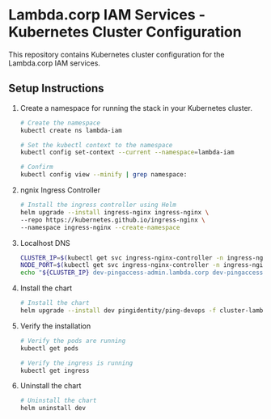 # Lambda.corp IAM Services - Kubernetes Cluster Configuration

This repository contains Kubernetes cluster configuration for the Lambda.corp IAM services.

## Setup Instructions

1. Create a namespace for running the stack in your Kubernetes cluster.

    ```bash
    # Create the namespace
    kubectl create ns lambda-iam

    # Set the kubectl context to the namespace
    kubectl config set-context --current --namespace=lambda-iam

    # Confirm
    kubectl config view --minify | grep namespace:
    ```

2. ngnix Ingress Controller

    ```bash
    # Install the ingress controller using Helm
    helm upgrade --install ingress-nginx ingress-nginx \
    --repo https://kubernetes.github.io/ingress-nginx \
    --namespace ingress-nginx --create-namespace
    ```

3. Localhost DNS

    ```bash
    CLUSTER_IP=$(kubectl get svc ingress-nginx-controller -n ingress-nginx -o jsonpath='{.status.loadBalancer.ingress[0].ip}')
    NODE_PORT=$(kubectl get svc ingress-nginx-controller -n ingress-nginx -o jsonpath='{.spec.ports[0].nodePort}')
    echo "${CLUSTER_IP} dev-pingaccess-admin.lambda.corp dev-pingaccess-engine.lambda.corp dev-pingauthorize.lambda.corp dev-pingauthorizepap.lambda.corp dev-pingdataconsole.lambda.corp dev-pingdelegator.lambda.corp dev-pingdirectory.lambda.corp dev-pingfederate-admin.lambda.corp dev-pingfederate-engine.lambda.corp dev-pingcentral.lambda.corp" | sudo tee -a /etc/hosts > /dev/null
    ```

4. Install the chart

    ```bash
    # Install the chart
    helm upgrade --install dev pingidentity/ping-devops -f cluster-lambda.yaml -f ingress-lambda.yaml
    ```

5. Verify the installation

    ```bash
    # Verify the pods are running
    kubectl get pods

    # Verify the ingress is running
    kubectl get ingress
    ```

6. Uninstall the chart

    ```bash
    # Uninstall the chart
    helm uninstall dev
    ```
